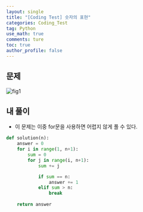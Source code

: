 ```yaml
---
layout: single
title: "[Coding Test] 숫자의 표현"
categories: Coding_Test
tag: Python
use_math: true
comments: ture
toc: true
author_profile: false
---
```



## 문제 
![fig1]({{site.url}}/images/2023-04-19-ct29/문제설명.png)

## 내 풀이
* 이 문제는 이중 for문을 사용하면 어렵지 않게 풀 수 있다.

```python
def solution(n):
    answer = 0
    for i in range(1, n+1):
        sum = 0
        for j in range(i, n+1):
            sum += j

            if sum == n:
                answer += 1
            elif sum > n:
                break
                
    return answer
```